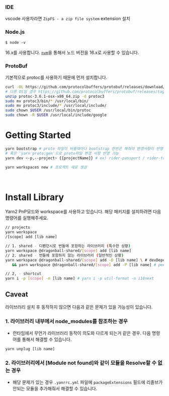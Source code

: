 ### IDE
vscode 사용자라면 `ZipFS - a zip file system` extension 설치

### Node.js
```
$ node -v
```
16.x를 사용합니다. [`nvm`](https://github.com/nvm-sh/nvm)을 통해서 노드 버전을 16.x로 사용할 수 있습니다.

### ProtoBuf

기본적으로 protoc를 사용하기 때문에 먼저 설치합니다.

```bash
curl -OL https://github.com/protocolbuffers/protobuf/releases/download/v3.6.1/protoc-3.6.1-osx-x86_64.zip
# 다른 OS일 경우 https://github.com/protocolbuffers/protobuf/releases/tag/v3.6.1 참고
unzip protoc-3.6.1-osx-x86_64.zip -d protoc3
sudo mv protoc3/bin/* /usr/local/bin/
sudo mv protoc3/include/* /usr/local/include/
sudo chown $USER /usr/local/bin/protoc
sudo chown -R $USER /usr/local/include/google
```

# Getting Started

```bash
yarn bootstrap # proto 파일이 바뀔때마다 bootstrap 한번은 해줘야 변경사항이 반영된다.
# 혹은 'yarn proto:gen'으로 proto파일 변경 사항 반영 가능
yarn dev <-p,--project> {{projectName}} # ex) rider-passport / rider-trip / driver-feedback

yarn workspaces new # 프로젝트 새로 생성
```

<br/>

# Install Library

Yarn2 PnP모드와 workspace를 사용하고 있습니다. 해당 패키지를 설치하려면 다음 명령어를 실행해주세요.

```bash
// projects
yarn workspace
/[scope] add [lib name]

// 1. shared - 디펜던시로 번들에 포함하는 라이브러리 (특수한 상황)
yarn workspace @dragonball-shared/[scope] add [lib name]
// 2. shared - 번들에 포함하지 않는 라이브러리 (일반적인 상황)
yarn workspace @dragonball-shared/[scope] add -D [lib name] \ # devDependency
   && yarn workspace @dragonball-shared/[scope] add -P [lib name] # peerDependency

// 2, - shortcut
yarn i -p [scope] -n [lib name] # yarn i -p util-format -n i18next
```

## Caveat

라이브러리 설치 후 동작하지 않으면 다음과 같은 문제가 있을 가능성이 있습니다.

### 1. 라이브러리 내부에서 node_modules를 참조하는 경우

- 런타임에서 무언가 라이브러리 동작이 의도와 다르게 되는거 같은 경우. 다음 명령어를 통해서 해결할 수 있습니다.

```bash
yarn unplug [lib name]
```

### 2. 라이브러리에서 [Module not found]와 같이 모듈을 Resolve할 수 없는 경우

- 해당 문제가 있는 경우 `.yanrrc.yml` 파일에 `packageExtensions` 필드에 리졸브가 안되는 모듈을 추가해줘서 해결할 수 있습니다.
